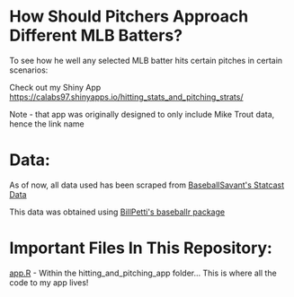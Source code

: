 # How Should Pitchers Approach Different MLB Batters? 

To see how he well any selected MLB batter hits certain pitches in certain scenarios:  

Check out my Shiny App https://calabs97.shinyapps.io/hitting_stats_and_pitching_strats/

Note - that app was originally designed to only include Mike Trout data, hence the link name

# Data:

As of now, all data used has been scraped from [BaseballSavant's Statcast Data](https://baseballsavant.mlb.com/statcast_search)  

This data was obtained using [BillPetti's baseballr package](https://github.com/BillPetti/baseballr)  

# Important Files In This Repository:  

[app.R](https://github.com/MikeCalabro/pitching-to-Trout/blob/master/pitching_to_Trout/app.R)  -  Within the hitting_and_pitching_app folder... This is where all the code to my app lives!

